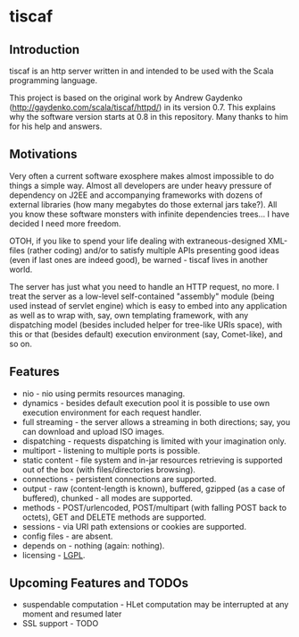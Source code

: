 tiscaf
======

Introduction
------------

tiscaf is an http server written in and intended to be used with the Scala programming language. 

This project is based on the original work by Andrew Gaydenko (http://gaydenko.com/scala/tiscaf/httpd/) in its version 0.7. This explains why the software version starts at 0.8 in this repository.
Many thanks to him for his help and answers.

Motivations
-----------

Very often a current software exosphere makes almost impossible to do things a simple way. Almost all developers are under heavy pressure of dependency on J2EE and accompanying frameworks with dozens of external libraries (how many megabytes do those external jars take?). All you know these software monsters with infinite dependencies trees... I have decided I need more freedom.

OTOH, if you like to spend your life dealing with extraneous-designed XML-files (rather coding) and/or to satisfy multiple APIs presenting good ideas (even if last ones are indeed good), be warned - tiscaf lives in another world.

The server has just what you need to handle an HTTP request, no more. I treat the server as a low-level self-contained "assembly" module (being used instead of servlet engine) which is easy to embed into any application as well as to wrap with, say, own templating framework, with any dispatching model (besides included helper for tree-like URIs space), with this or that (besides default) execution environment (say, Comet-like), and so on. 

Features
--------

 - nio - nio using permits resources managing.
 - dynamics - besides default execution pool it is possible to use own execution environment for each request handler.
 - full streaming - the server allows a streaming in both directions; say, you can download and upload ISO images.
 - dispatching - requests dispatching is limited with your imagination only.
 - multiport - listening to multiple ports is possible.
 - static content - file system and in-jar resources retrieving is supported out of the box (with files/directories browsing).
 - connections - persistent connections are supported.
 - output - raw (content-length is known), buffered, gzipped (as a case of buffered), chunked - all modes are supported.
 - methods - POST/urlencoded, POST/multipart (with falling POST back to octets), GET and DELETE methods are supported.
 - sessions - via URI path extensions or cookies are supported.
 - config files - are absent.
 - depends on - nothing (again: nothing).
 - licensing - [LGPL](http://www.gnu.org/licenses/lgpl.html).

Upcoming Features and TODOs
---------------------------

 - suspendable computation - HLet computation may be interrupted at any moment and resumed later
 - SSL support - TODO
